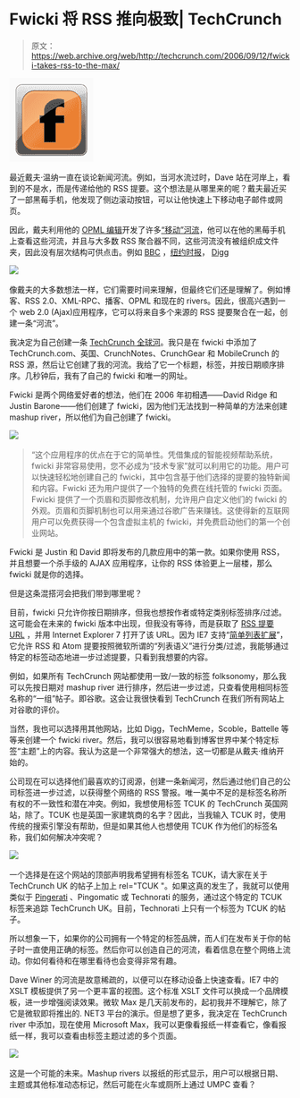 # Fwicki 将 RSS 推向极致| TechCrunch

> 原文：<https://web.archive.org/web/http://techcrunch.com/2006/09/12/fwicki-takes-rss-to-the-max/>

![](img/1ec618df5cd71b89084617032e5dc2c8.png)

最近戴夫·温纳一直在谈论新闻河流。例如，当河水流过时，Dave 站在河岸上，看到的不是水，而是传递给他的 RSS 提要。这个想法是从哪里来的呢？戴夫最近买了一部黑莓手机，他发现了侧边滚动按钮，可以让他快速上下移动电子邮件或网页。

因此，戴夫利用他的 [OPML 编辑](https://web.archive.org/web/20140526074551/http://support.opml.org/)开发了许多[“移动”河流](https://web.archive.org/web/20140526074551/http://bbcriver.com/)，他可以在他的黑莓手机上查看这些河流，并且与大多数 RSS 聚合器不同，这些河流没有被组织成文件夹，因此没有层次结构可供点击。例如 [BBC](https://web.archive.org/web/20140526074551/http://bbcriver.com/) ，[纽约时报](https://web.archive.org/web/20140526074551/http://nytimesriver.com/)， [Digg](https://web.archive.org/web/20140526074551/http://www.diggriver.com/)

![](img/97bc7022e42db0b00eb070317d0243f2.png)

像戴夫的大多数想法一样，它们需要时间来理解，但最终它们还是理解了。例如博客、RSS 2.0、XML-RPC、播客、OPML 和现在的 rivers。因此，很高兴遇到一个 web 2.0 (Ajax)应用程序，它可以将来自多个来源的 RSS 提要聚合在一起，创建一条“河流”。

我决定为自己创建一条 [TechCrunch 全球河](https://web.archive.org/web/20140526074551/http://www.fwicki.com/fwickis/samsethi01/TechCrunch-World)。我只是在 fwicki 中添加了 TechCrunch.com、英国、CrunchNotes、CrunchGear 和 MobileCrunch 的 RSS 源，然后让它创建了我的河流。我给了它一个标题，标签，并按日期顺序排序。几秒钟后，我有了自己的 fwicki 和唯一的网址。

Fwicki 是两个网络爱好者的想法，他们在 2006 年初相遇——David Ridge 和 Justin Barone——他们创建了 fwicki，因为他们无法找到一种简单的方法来创建 mashup river，所以他们为自己创建了 fwicki。

![](img/cf4fa7b4f23fe72f4c8c42dd237fcef6.png)

> “这个应用程序的优点在于它的简单性。凭借集成的智能视频帮助系统，fwicki 非常容易使用，您不必成为“技术专家”就可以利用它的功能。用户可以快速轻松地创建自己的 fwicki，其中包含基于他们选择的提要的独特新闻和内容。Fwicki 还为用户提供了一个独特的免费在线托管的 fwicki 页面。Fwicki 提供了一个页眉和页脚修改机制，允许用户自定义他们的 fwicki 的外观。页眉和页脚机制也可以用来通过谷歌广告来赚钱。这使得新的互联网用户可以免费获得一个包含虚拟主机的 fwicki，并免费启动他们的第一个创业网站。

Fwicki 是 Justin 和 David 即将发布的几款应用中的第一款。如果你使用 RSS，并且想要一个杀手级的 AJAX 应用程序，让你的 RSS 体验更上一层楼，那么 fwicki 就是你的选择。

但是这条混搭河会把我们带到哪里呢？

目前，fwicki 只允许你按日期排序，但我也想按作者或特定类别标签排序/过滤。这可能会在未来的 fwicki 版本中出现，但我没有等待，而是获取了 [RSS 提要 URL](https://web.archive.org/web/20140526074551/http://www.fwicki.com/rss/samsethi01/TechCrunch-World) ，并用 Internet Explorer 7 打开了该 URL。因为 IE7 支持“[简单列表扩展](https://web.archive.org/web/20140526074551/http://blogs.msdn.com/rssteam/archive/2006/03/28/563116.aspx)”，它允许 RSS 和 Atom 提要按照微软所谓的“列表语义”进行分类/过滤，我能够通过特定的标签动态地进一步过滤提要，只看到我想要的内容。

例如，如果所有 TechCrunch 网站都使用一致/一致的标签 folksonomy，那么我可以先按日期对 mashup river 进行排序，然后进一步过滤，只查看使用相同标签名称的“一组”帖子。即谷歌。这会让我很快看到 TechCrunch 在我们所有网站上对谷歌的评价。

当然，我也可以选择用其他网站，比如 Digg，TechMeme，Scoble，Battelle 等等来创建一个 fwicki river。然后，我可以很容易地看到博客世界中某个特定标签“主题”上的内容。我认为这是一个非常强大的想法，这一切都是从戴夫·维纳开始的。

公司现在可以选择他们最喜欢的订阅源，创建一条新闻河，然后通过他们自己的公司标签进一步过滤，以获得整个网络的 RSS 警报。唯一美中不足的是标签名称所有权的不一致性和潜在冲突。例如，我想使用标签 TCUK 的 TechCrunch 英国网站，除了。TCUK 也是英国一家建筑商的名字？因此，当我输入 TCUK 时，使用传统的搜索引擎没有帮助，但是如果其他人也想使用 TCUK 作为他们的标签名称，我们如何解决冲突呢？

![](img/7c5a1f48d4fc2746fe69e8833a668d16.png)

一个选择是在这个网站的顶部声明我希望拥有标签名 TCUK，请大家在关于 TechCrunch UK 的帖子上加上 rel="TCUK "。如果这真的发生了，我就可以使用类似于 [Pingerati](https://web.archive.org/web/20140526074551/http://www.pingerati.net/) 、Pingomatic 或 Technorati 的服务，通过这个特定的 TCUK 标签来追踪 TechCrunch UK。目前，Technorati 上只有一个标签为 TCUK 的帖子。

所以想象一下，如果你的公司拥有一个特定的标签品牌，而人们在发布关于你的帖子时一直使用正确的标签。然后你可以创造自己的河流，看着信息在整个网络上流动。你如何看待和在哪里看待也会变得非常有趣。

Dave Winer 的河流是故意稀疏的，以便可以在移动设备上快速查看。IE7 中的 XSLT 模板提供了另一个更丰富的视图。这个标准 XSLT 文件可以换成一个品牌模板，进一步增强阅读效果。微软 Max 是几天前发布的，起初我并不理解它，除了它是微软即将推出的. NET3 平台的演示。但是想了更多，我决定在 TechCrunch river 中添加，现在使用 Microsoft Max，我可以更像看报纸一样查看它，像看报纸一样，我可以查看由标签主题过滤的多个页面。

![](img/050246504f4a74fde57975e982d79a36.png)

这是一个可能的未来。Mashup rivers 以报纸的形式显示，用户可以根据日期、主题或其他标准动态标记，然后可能在火车或厕所上通过 UMPC 查看？